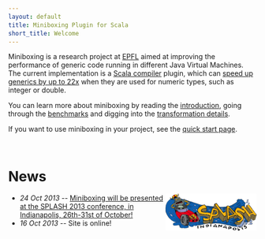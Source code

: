 ```yaml
---
layout: default
title: Miniboxing Plugin for Scala
short_title: Welcome
---
```


Miniboxing is a research project at [EPFL](http://lamp.epfl.ch) aimed at improving the performance of generic code running in different Java Virtual Machines. The current implementation is a [Scala compiler](scala-lang.org) plugin, which can [speed up generics by up to 22x](benchmarks.html) when they are used for numeric types, such as integer or double.

You can learn more about miniboxing by reading the [introduction](intro.html), going through the [benchmarks](benchmarks.html) and digging into the [transformation details](transformation.html).

If you want to use miniboxing in your project, see the [quick start page](quick-start.html).

<br/>

#  News


* _<a href="http://splashcon.org/2013/"><img src="images/splash13.png" alt="SPLASH" align="right"/></a> 24 Oct 2013_ -- [Miniboxing will be presented at the SPLASH 2013 conference, in Indianapolis, 26th-31st of October!](http://infoscience.epfl.ch/record/188060) 
* _16 Oct 2013_ -- Site is online!

